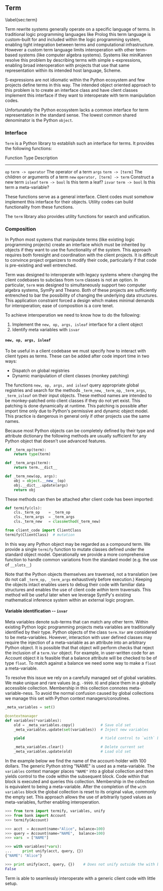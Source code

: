 
Term
----

\label{sec:term}

Term rewrite systems generally operate on a specific language of terms.  In traditional logic programming languages like Prolog this term language is custom-built for and included within the logic programming system, enabling tight integration between terms and computational infrastructure.  However a custom term language limits interoperation with other term-based systems (like computer algebra systems).  Systems like miniKanren resolve this problem by describing terms with simple s-expressions, enabling broad interoperation with projects that use that same representation within its intended host language, Scheme.  

S-expressions are not idiomatic within the Python ecosystem and few projects define terms in this way.  The intended object oriented approach to this problem is to create an interface class and have client classes implement this interface if they want to interoperate with term manipulation codes.

Unfortunately the Python ecosystem lacks a common interface for term representation in the standard sense.  The lowest common shared denominator is the Python `object`.


### Interface

`Term` is a Python library to establish such an interface for terms.  It provides the following functions:

Function     Type                           Description              
------------ -----------------------------  ------------------------------
`op`         `term -> operator`             The operator of a term
`args`       `term -> [term]`               The children or arguments of a term
`new`        `operator, [term] -> term`     Construct a new term
`isleaf`     `term -> bool`                 Is this term a leaf?
`isvar`      `term -> bool`                 Is this term a meta-variable?

These functions serve as a general interface.  Client codes must somehow implement this interface for their objects.  Utility codes can build functionality from these functions. 

The `term` library also provides utility functions for search and unification. 


### Composition

In Python most systems that manipulate terms (like existing logic programming projects) create an interface which must be inherited by objects if they want to use the functionality of the system.  This approach requires both foresight and coordination with the client projects.  It is difficult to convince project organizers to modify their code, particularly if that code is pre-existing and well entrenched.

Term was designed to interoperate with legacy systems where changing the client codebases to subclass from `term` classes is not an option.  In particular, `term` was designed to simultaneously support two computer algebra systems, SymPy and Theano.  Both of these projects are sufficiently entrenched to bar the possibility of changing the underlying data structures.  This application constraint forced a design which makes minimal demands for interoperation; ease of composition is a core tenet.

To achieve interoperation we need to know how to do the following:

1.  Implement the `new, op, args, isleaf` interface for a client object 
2.  Identify meta variables with `isvar`

#### `new, op, args, isleaf`

To be useful in a client codebase we must specify how to interact with client types as terms.  These can be added after code import time in two ways:

*   Dispatch on global registries
*   Dynamic manipulation of client classes (monkey patching)

The functions `new, op, args, and isleaf` query appropriate global registries and search for the methods `_term_new`, `_term_op`, `_term_args`, `_term_isleaf` on their input objects.  These method names are intended to be monkey-patched onto client classes if they do not yet exist.  This patching is done dynamically at runtime.  This patching is possible after import time only due to Python's permissive and dynamic object model.  This practice is dangerous in general only if other projects use the same names.

Because most Python objects can be completely defined by their type and attribute dictionary the following methods are usually sufficient for any Python object that doesn't use advanced features.

~~~~~~~~~~~Python
def _term_op(term):
    return type(term)

def _term_args(term):
    return term.__dict__

def _term_new(op, args):
    obj = object.__new__(op)
    obj.__dict__.update(args)
    return obj
~~~~~~~~~~~

These methods can then be attached after client code has been imported:

~~~~~~~~~~~Python
def termify(cls):
    cls._term_op    = _term_op
    cls._term_args  = _term_args
    cls._term_new   = classmethod(_term_new)

from client_code import ClientClass
termify(ClientClass)  # mutation
~~~~~~~~~~~

In this way any Python object may be regarded as a compound term.  We provide a single `termify` function to mutate classes defined under the standard object model.  Operationally we provide a more comprehensive function to handle common variations from the standard model (e.g. the use of `__slots__`)

Note that the Python objects themselves are traversed, not a translation (we do not call `_term_op, _term_args` exhaustively before execution.)  Keeping the objects intact enables users to debug their code with familiar data structures and enables the use of client code *within* term traversals.  This method will be useful later when we leverage SymPy's existing mathematical inference system within an external logic program.


#### Variable identification -- `isvar`

Meta variables denote sub-terms that can match any other term.  Within existing Python logic programming projects meta variables are traditionally identified by their type.  Python objects of the class `term.Var` are considered to be meta-variables.  However, interaction with user defined classes may require the injection of a meta-variable as an attribute into an arbitrary Python object.  It is possible that that object will perform checks that reject the inclusion of a `term.Var` object.  For example, in user-written code for an Account object it is feasible that a balance attribute will be checked to be of type `float`.  To match against a balance we need some way to make a `float` a meta-variable.

To resolve this issue we rely on a carefully managed set of global variables.  We make unique and rare values (e.g. `-9999.9`) and place them in a globally accessible collection.  Membership in this collection connotes meta-variable-ness.  To avoid the normal confusion caused by global collections we manage this set with Python context managers/coroutines.

~~~~~~~~~~~~~~Python
_meta_variables = set()

@contextmanager
def variables(*variables):
    old = _meta_variables.copy()            # Save old set
    _meta_variables.update(set(variables))  # Inject new variables

    yield                                   # Yield control to `with` block

    _meta_variables.clear()                 # Delete current set
    _meta_variables.update(old)             # Load old set
~~~~~~~~~~~~~~

In the example below we find the name of the account-holder with 100 dollars.  The generic Python string "NAME" is used as a meta-variable.
The `variables` context manager places `"NAME"` into a global collection and then yields control to the code within the subsequent block.  Code within that block is executed and queries this collection.  Membership in the collection is equivalent to being a meta-variable.  After the completion of the `with variables` block the global collection is reset to its original value, commonly the empty set.  This approach allows the use of arbitrarily typed values as meta-variables, further enabling interoperation.

~~~~~~~~~~~~~~Python
>>> from term import termify, variables, unify 
>>> from bank import Account
>>> termify(Account)

>>> acct  = Account(name="Alice", balance=100)
>>> query = Account(name="NAME",  balance=100)
>>> vars  = ["NAME"]

>>> with variables(*vars):
...     print unify(acct, query, {})
{"NAME": "Alice"}

>>> print unify(acct, query, {})    # Does not unify outside the with block 
False
~~~~~~~~~~~~~~

Term is able to seamlessly interoperate with a generic client code with little setup.
